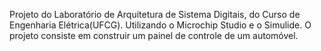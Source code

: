 Projeto do Laboratório de Arquitetura de Sistema Digitais, do Curso de Engenharia Elétrica(UFCG). Utilizando o Microchip Studio e o Simulide. O projeto consiste em construir um painel de controle de um automóvel. 
